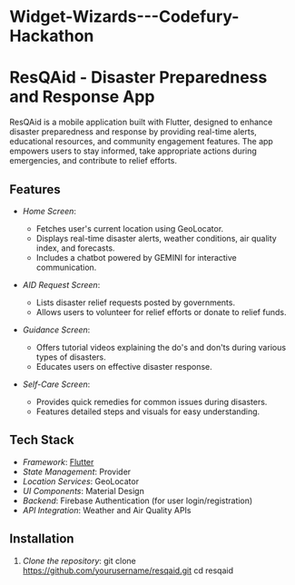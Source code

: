 # Widget-Wizards---Codefury-Hackathon

# ResQAid - Disaster Preparedness and Response App

ResQAid is a mobile application built with Flutter, designed to enhance disaster preparedness and response by providing real-time alerts, educational resources, and community engagement features. The app empowers users to stay informed, take appropriate actions during emergencies, and contribute to relief efforts.

## Features

- *Home Screen*:
  - Fetches user's current location using GeoLocator.
  - Displays real-time disaster alerts, weather conditions, air quality index, and forecasts.
  - Includes a chatbot powered by GEMINI for interactive communication.

- *AID Request Screen*:
  - Lists disaster relief requests posted by governments.
  - Allows users to volunteer for relief efforts or donate to relief funds.

- *Guidance Screen*:
  - Offers tutorial videos explaining the do's and don'ts during various types of disasters.
  - Educates users on effective disaster response.

- *Self-Care Screen*:
  - Provides quick remedies for common issues during disasters.
  - Features detailed steps and visuals for easy understanding.

## Tech Stack

- *Framework*: [Flutter](https://flutter.dev/)
- *State Management*: Provider
- *Location Services*: GeoLocator
- *UI Components*: Material Design
- *Backend*: Firebase Authentication (for user login/registration)
- *API Integration*: Weather and Air Quality APIs

## Installation

1. *Clone the repository*:
   git clone https://github.com/yourusername/resqaid.git
   cd resqaid
